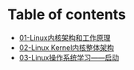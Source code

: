 # Table of contents

* [01-Linux内核架构和工作原理](README.md)
* [02-Linux Kernel内核整体架构](02linux-kernel-nei-he-zheng-ti-jia-gou.md)
* [03-Linux操作系统学习——启动](03linux-cao-zuo-xi-tong-xue-xi-qi-dong.md)
